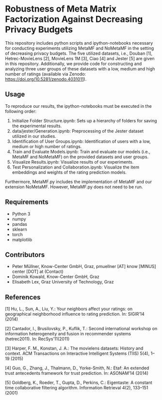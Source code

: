 # Robustness of Meta Matrix Factorization Against Decreasing Privacy Budgets

This repository includes python scripts and ipython-notebooks necessary for conducting experiments utilizing MetaMF and NoMetaMF in the setting of decreasing privacy budgets. The five utilized datasets, i.e., Douban [1], Hetrec-MovieLens [2], MovieLens 1M [3], Ciao [4] and Jester [5] are given in this repository. Additionally, we provide code for constructing and analyzing three user groups of these datasets with a low, medium and high number of ratings (available via Zenodo: https://doi.org/10.5281/zenodo.4031011).


## Usage
To reproduce our results, the ipython-notebooks must be executed in the following order:

1. Initialize Folder Structure.ipynb: Sets up a hierarchy of folders for saving the experimental results.
2. data/jester/Generation.ipynb: Preprocessing of the Jester dataset utilized in our studies.
3. Identification of User Groups.ipynb: Identification of users with a low, medium or high number of ratings.
4. Train and Evaluate Models.ipynb: Train and evaluate our models (i.e., MetaMF and NoMetaMF) on the provided datasets and user groups. 
5. Visualize Results.ipynb: Visualize results of our experiments.
6. Test Personalization and Collaboration.ipynb: Visualize the item embeddings and weights of the rating prediction models.

Furthermore, MetaMF.py includes the implementation of MetaMF and our extension NoMetaMF. However, MetaMF.py does not need to be run.

## Requirements
* Python 3
* numpy
* pandas
* sklearn
* torch
* matplotlib

## Contributors
* Peter Müllner, Know-Center GmbH, Graz, pmuellner [AT] know [MINUS] center [DOT] at (Contact)
* Dominik Kowald, Know-Center GmbH, Graz
* Elisabeth Lex, Graz University of Technology, Graz

## References
[1] Hu, L., Sun, A., Liu, Y.: Your neighbors affect your ratings: on geographical neighborhood influence to rating prediction. In: SIGIR’14 (2014)

[2] Cantador, I., Brusilovsky, P., Kuflik, T.: Second international workshop on information heterogeneity and fusion in recommender systems (hetrec2011). In: RecSys’11(2011)

[3] Harper, F. M., Konstan, J. A.: The movielens datasets: History and context. ACM Transactions on Interactive Intelligent Systems (TIIS) 5(4), 1–19 (2015)

[4] Guo, G., Zhang, J., Thalmann, D., Yorke-Smith, N.: Etaf: An extended trust antecedents framework for trust prediction. In: ASONAM’14 (2014)

[5] Goldberg, K., Roeder, T., Gupta, D., Perkins, C.:  Eigentaste: A constant time collaborative filtering algorithm. Information Retrieval 4(2), 133–151 (2001)
